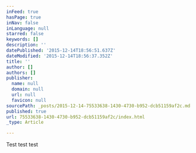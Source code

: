 ```yaml
---
inFeed: true
hasPage: true
inNav: false
inLanguage: null
starred: false
keywords: []
description: ''
datePublished: '2015-12-14T18:56:51.637Z'
dateModified: '2015-12-14T18:56:37.352Z'
title: ''
author: []
authors: []
publisher:
  name: null
  domain: null
  url: null
  favicon: null
sourcePath: _posts/2015-12-14-75533638-1430-4730-b952-dcb51159af2c.md
published: true
url: 75533638-1430-4730-b952-dcb51159af2c/index.html
_type: Article

---
```

Test test test
